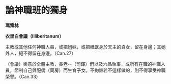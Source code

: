 # 論神職班的獨身


**瑪策林**

**衣里白會議（Illiberitanum）**





主教或其他任何神職人員，或把姐妹，或把祗獻身於天主的貞女，留在身邊；其她外人，絕不得留在身邊。（Can.27）

（會議）樂意於全體主教，長老--（司鐸）們以及六品執事，或所有在職的神職人員，節制自己與配偶（同房）而生育子女。不拘誰若不這樣做的，則不得享受神職榮譽。（Can.33）

